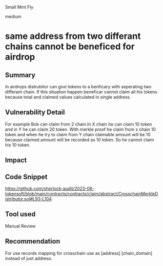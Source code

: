 Small Mint Fly

medium

# same address from two differant chains cannot be beneficed for airdrop

## Summary
In airdrops distrubitor can give tokens to a benficary with seperating two differant chain. If this situation happen beneficar cannot claim all his tokens because total and claimed values calculated in single address. 
## Vulnerability Detail
For example Bob can claim from 2 chain.In X chain he can claim 10 token and in Y he can claim 20 token. With merkle proof he claim from x chain 10 token and when he try to claim from Y chain claimable amount will be 10 because claimed amount will be recorded as 10 token. So he cannot claim his 10 token.
## Impact

## Code Snippet
https://github.com/sherlock-audit/2023-06-tokensoft/blob/main/contracts/contracts/claim/abstract/CrosschainMerkleDistributor.sol#L93-L104
## Tool used

Manual Review

## Recommendation
For use records mapping for crosschain use as [address] [chain_domain] instead of just address.